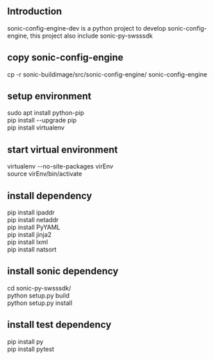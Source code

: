 ## Introduction
sonic-config-engine-dev is a python project to develop sonic-config-engine, this project also include sonic-py-swsssdk

## copy sonic-config-engine
cp -r sonic-buildimage/src/sonic-config-engine/ sonic-config-engine

## setup environment
sudo apt install python-pip  
pip install --upgrade pip  
pip install virtualenv  

## start virtual environment
virtualenv --no-site-packages virEnv  
source virEnv/bin/activate

## install dependency
pip install ipaddr  
pip install netaddr  
pip install PyYAML  
pip install jinja2  
pip install lxml  
pip install natsort

## install sonic dependency
cd sonic-py-swsssdk/  
python setup.py build  
python setup.py install  

## install test dependency
pip install py  
pip install pytest
